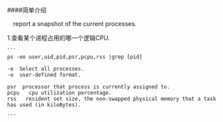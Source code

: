 ####简单介绍

&emsp;report a snapshot of the current processes.

1.查看某个进程占用的哪一个逻辑CPU.

	```
	ps -eo user,uid,pid,psr,pcpu,rss |grep [pid]
	
	-e  Select all processes.
	-o  user-defined format.
	
	psr	 processor that process is currently assigned to.
	pcpu   cpu utilization percentage.
	rss   resident set size, the non-swapped physical memory that a task has used (in kiloBytes). 
	
	```
